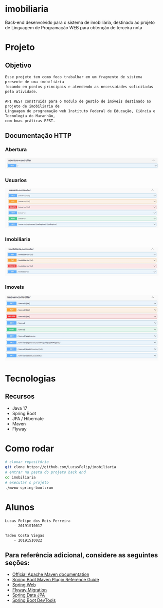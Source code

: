 
# imobiliaria
Back-end desenvolvido para o sistema de imobiliária, destinado ao projeto de Linguagem de Programação WEB para obtenção de terceira nota

# Projeto

## Objetivo
    Esse projeto tem como foco trabalhar em um fragmento de sistema presente de uma imobiliária
    focando em pontos principais e atendendo as necessidades solicitadas pela atividade.

    API REST construida para o modulo de gestão de imóveis destinado ao projeto de imobiliaria de 
    Linguagem de programação web Instituto Federal de Educação, Ciência e Tecnologia do Maranhão,
    com boas práticas REST.

## Documentação HTTP   

### Abertura

![HTTP 1](https://github.com/LucasFelip/imobiliaria/blob/master/src/main/java/br/ifma/edu/imobiliaria/assets/imobiliaria-api-abertura.jpg)

### Usuarios

![HTTP 2](https://github.com/LucasFelip/imobiliaria/blob/master/src/main/java/br/ifma/edu/imobiliaria/assets/imobiliaria-api-usuario.jpg)

### Imobiliaria

![HTTP 3](https://github.com/LucasFelip/imobiliaria/blob/master/src/main/java/br/ifma/edu/imobiliaria/assets/imobiliaria-api-imobiliaria.jpg)

### Imoveis

![HTTP 4](https://github.com/LucasFelip/imobiliaria/blob/master/src/main/java/br/ifma/edu/imobiliaria/assets/imobiliaria-api-imovel.jpg)

# Tecnologias

## Recursos
* Java 17
* Spring Boot
* JPA / Hibernate
* Maven
* Flyway

# Como rodar 

```bash
# clonar repositório
git clone https://github.com/LucasFelip/imobiliaria
# entrar na pasta do projeto back end
cd imobiliaria
# executar o projeto
./mvnw spring-boot:run
```

# Alunos
    Lucas Felipe dos Reis Ferreira
        - 20191SI0017

    Tadeu Costa Viegas
        - 20191SI0022

## Para referência adicional, considere as seguintes seções:

* [Official Apache Maven documentation](https://maven.apache.org/guides/index.html)
* [Spring Boot Maven Plugin Reference Guide](https://docs.spring.io/spring-boot/docs/2.3.0.M1/maven-plugin/)
* [Spring Web](https://docs.spring.io/spring-boot/docs/2.3.0.M1/reference/htmlsingle/#boot-features-developing-web-applications)
* [Flyway Migration](https://docs.spring.io/spring-boot/docs/2.3.0.M1/reference/htmlsingle/#howto-execute-flyway-database-migrations-on-startup)
* [Spring Data JPA](https://docs.spring.io/spring-boot/docs/2.3.0.M1/reference/htmlsingle/#boot-features-jpa-and-spring-data)
* [Spring Boot DevTools](https://docs.spring.io/spring-boot/docs/2.3.0.M1/reference/htmlsingle/#using-boot-devtools)